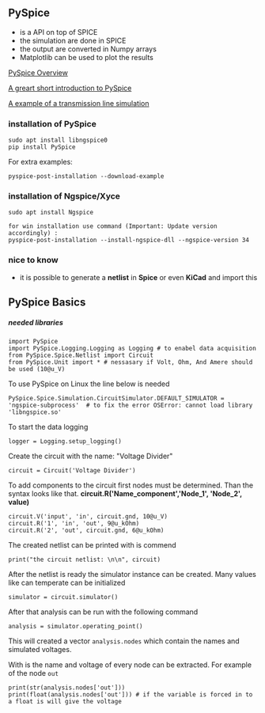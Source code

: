
## PySpice

- is a API on top of SPICE
- the simulation are done in SPICE
- the output are converted in Numpy arrays
- Matplotlib can be used to plot the results

[PySpice Overview](https://pyspice.fabrice-salvaire.fr/releases/v1.4/)

[A greart short introduction to PySpice](https://www.slideshare.net/PoleSystematicParisRegion/pyparis2017-circuit-simulation-using-python-by-fabrice-salvaire)

[A example of a transmission line simulation](https://pyspice.fabrice-salvaire.fr/releases/v1.4/examples/transmission-lines/time-delay.html)


### installation of PySpice

    sudo apt install libngspice0
    pip install PySpice

For extra examples:

    pyspice-post-installation --download-example

### installation of Ngspice/Xyce

<!-- >??? -->  
<!-- > not yet found out -->
    sudo apt install Ngspice

    for win installation use command (Important: Update version accordingly) : 
    pyspice-post-installation --install-ngspice-dll --ngspice-version 34

### nice to know

- it is possible to generate a **netlist** in **Spice** or even **KiCad** and import this

## PySpice Basics

##### needed libraries

    import PySpice
    import PySpice.Logging.Logging as Logging # to enabel data acquisition
    from PySpice.Spice.Netlist import Circuit
    from PySpice.Unit import * # nessasary if Volt, Ohm, And Amere should be used (10@u_V)

To use PySpice on Linux the line below is needed

    PySpice.Spice.Simulation.CircuitSimulator.DEFAULT_SIMULATOR = 'ngspice-subprocess'  # to fix the error OSError: cannot load library 'libngspice.so'

To start the data logging

    logger = Logging.setup_logging()

Create the circuit with the name: "Voltage Divider"

    circuit = Circuit('Voltage Divider')
   
To add components to the circuit first nodes must be determined. Than the syntax looks like that. 
**circuit.R('Name_component','Node_1', 'Node_2', value)**

    circuit.V('input', 'in', circuit.gnd, 10@u_V)
    circuit.R('1', 'in', 'out', 9@u_kOhm)
    circuit.R('2', 'out', circuit.gnd, 6@u_kOhm)

The created netlist can be printed with is commend

    print("the circuit netlist: \n\n", circuit)

After the netlist is ready the simulator instance can be created. Many values like can temperate can be initialized 

    simulator = circuit.simulator()

After that analysis can be run with the following command

    analysis = simulator.operating_point()

This will created a vector `analysis.nodes` which contain the names and simulated voltages.

With is the name and voltage of every node can be extracted. For example of the node `out`

    print(str(analysis.nodes['out']))
    print(float(analysis.nodes['out'])) # if the variable is forced in to a float is will give the voltage

